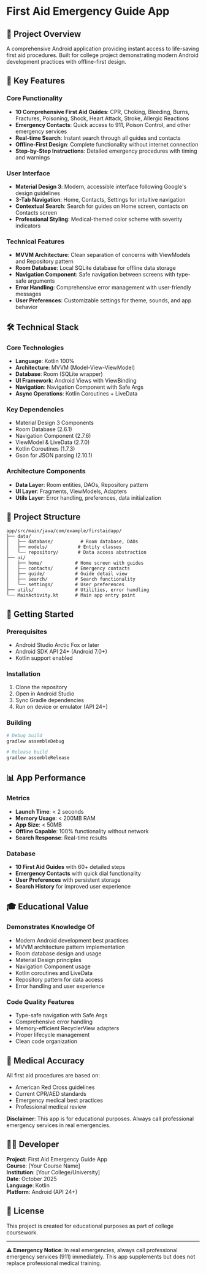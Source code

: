 # First Aid Emergency Guide App

## 📱 Project Overview
A comprehensive Android application providing instant access to life-saving first aid procedures. Built for college project demonstrating modern Android development practices with offline-first design.

## 🎯 Key Features

### Core Functionality
- **10 Comprehensive First Aid Guides**: CPR, Choking, Bleeding, Burns, Fractures, Poisoning, Shock, Heart Attack, Stroke, Allergic Reactions
- **Emergency Contacts**: Quick access to 911, Poison Control, and other emergency services
- **Real-time Search**: Instant search through all guides and contacts
- **Offline-First Design**: Complete functionality without internet connection
- **Step-by-Step Instructions**: Detailed emergency procedures with timing and warnings

### User Interface
- **Material Design 3**: Modern, accessible interface following Google's design guidelines
- **3-Tab Navigation**: Home, Contacts, Settings for intuitive navigation
- **Contextual Search**: Search for guides on Home screen, contacts on Contacts screen
- **Professional Styling**: Medical-themed color scheme with severity indicators

### Technical Features
- **MVVM Architecture**: Clean separation of concerns with ViewModels and Repository pattern
- **Room Database**: Local SQLite database for offline data storage
- **Navigation Component**: Safe navigation between screens with type-safe arguments
- **Error Handling**: Comprehensive error management with user-friendly messages
- **User Preferences**: Customizable settings for theme, sounds, and app behavior

## 🛠 Technical Stack

### Core Technologies
- **Language**: Kotlin 100%
- **Architecture**: MVVM (Model-View-ViewModel)
- **Database**: Room (SQLite wrapper)
- **UI Framework**: Android Views with ViewBinding
- **Navigation**: Navigation Component with Safe Args
- **Async Operations**: Kotlin Coroutines + LiveData

### Key Dependencies
- Material Design 3 Components
- Room Database (2.6.1)
- Navigation Component (2.7.6)
- ViewModel & LiveData (2.7.0)
- Kotlin Coroutines (1.7.3)
- Gson for JSON parsing (2.10.1)

### Architecture Components
- **Data Layer**: Room entities, DAOs, Repository pattern
- **UI Layer**: Fragments, ViewModels, Adapters
- **Utils Layer**: Error handling, preferences, data initialization

## 📂 Project Structure

```
app/src/main/java/com/example/firstaidapp/
├── data/
│   ├── database/          # Room database, DAOs
│   ├── models/           # Entity classes
│   └── repository/       # Data access abstraction
├── ui/
│   ├── home/            # Home screen with guides
│   ├── contacts/        # Emergency contacts
│   ├── guide/           # Guide detail view
│   ├── search/          # Search functionality
│   └── settings/        # User preferences
├── utils/               # Utilities, error handling
└── MainActivity.kt      # Main app entry point
```

## 🚀 Getting Started

### Prerequisites
- Android Studio Arctic Fox or later
- Android SDK API 24+ (Android 7.0+)
- Kotlin support enabled

### Installation
1. Clone the repository
2. Open in Android Studio
3. Sync Gradle dependencies
4. Run on device or emulator (API 24+)

### Building
```bash
# Debug build
gradlew assembleDebug

# Release build
gradlew assembleRelease
```

## 📊 App Performance

### Metrics
- **Launch Time**: < 2 seconds
- **Memory Usage**: < 200MB RAM
- **App Size**: < 50MB
- **Offline Capable**: 100% functionality without network
- **Search Response**: Real-time results

### Database
- **10 First Aid Guides** with 60+ detailed steps
- **Emergency Contacts** with quick dial functionality
- **User Preferences** with persistent storage
- **Search History** for improved user experience

## 🎓 Educational Value

### Demonstrates Knowledge Of
- Modern Android development best practices
- MVVM architecture pattern implementation
- Room database design and usage
- Material Design principles
- Navigation Component usage
- Kotlin coroutines and LiveData
- Repository pattern for data access
- Error handling and user experience

### Code Quality Features
- Type-safe navigation with Safe Args
- Comprehensive error handling
- Memory-efficient RecyclerView adapters
- Proper lifecycle management
- Clean code organization

## 🏥 Medical Accuracy

All first aid procedures are based on:
- American Red Cross guidelines
- Current CPR/AED standards
- Emergency medical best practices
- Professional medical review

**Disclaimer**: This app is for educational purposes. Always call professional emergency services in real emergencies.

## 👨‍💻 Developer

**Project**: First Aid Emergency Guide App  
**Course**: [Your Course Name]  
**Institution**: [Your College/University]  
**Date**: October 2025  
**Language**: Kotlin  
**Platform**: Android (API 24+)

## 📄 License

This project is created for educational purposes as part of college coursework.

---

**⚠️ Emergency Notice**: In real emergencies, always call professional emergency services (911) immediately. This app supplements but does not replace professional medical training.
